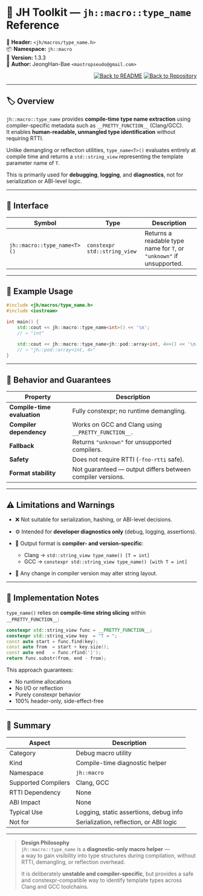 # 🔮 **JH Toolkit — `jh::macro::type_name` Reference**

📁 **Header:** `<jh/macros/type_name.h>`  
📦 **Namespace:** `jh::macro`  
📅 **Version:** 1.3.3  
👤 **Author:** JeongHan-Bae `<mastropseudo@gmail.com>`

<div align="right">

[![Back to README](https://img.shields.io/badge/%20Back%20to%20README-blue?style=flat-square)](../../README.md)
[![Back to Repository](https://img.shields.io/badge/%20Back%20to%20Repository-green?style=flat-square)](overview.md)

</div>

---

## 🏷️ Overview

`jh::macro::type_name` provides **compile-time type name extraction**
using compiler-specific metadata such as `__PRETTY_FUNCTION__` (Clang/GCC).  
It enables **human-readable, unmangled type identification** without requiring RTTI.  

Unlike demangling or reflection utilities,
`type_name<T>()` evaluates entirely at compile time and returns
a `std::string_view` representing the template parameter name of `T`.  

This is primarily used for **debugging**, **logging**, and **diagnostics**,
not for serialization or ABI-level logic.

---

## 🔹 Interface

| Symbol                      | Type                         | Description                                                          |
|-----------------------------|------------------------------|----------------------------------------------------------------------|
| `jh::macro::type_name<T>()` | `constexpr std::string_view` | Returns a readable type name for `T`, or `"unknown"` if unsupported. |

---

## 🔹 Example Usage

```cpp
#include <jh/macros/type_name.h>
#include <iostream>

int main() {
    std::cout << jh::macro::type_name<int>() << '\n';
    // → "int"

    std::cout << jh::macro::type_name<jh::pod::array<int, 4>>() << '\n';
    // → "jh::pod::array<int, 4>"
}
```

---

## 🔹 Behavior and Guarantees

| Property                    | Description                                                |
|-----------------------------|------------------------------------------------------------|
| **Compile-time evaluation** | Fully constexpr; no runtime demangling.                    |
| **Compiler dependency**     | Works on GCC and Clang using `__PRETTY_FUNCTION__`.        |
| **Fallback**                | Returns `"unknown"` for unsupported compilers.             |
| **Safety**                  | Does not require RTTI (`-fno-rtti` safe).                  |
| **Format stability**        | Not guaranteed — output differs between compiler versions. |

---

## ⚠️ Limitations and Warnings

* ❌ Not suitable for serialization, hashing, or ABI-level decisions.
* ⚙️ Intended for **developer diagnostics only** (debug, logging, assertions).
* 🧪 Output format is **compiler- and version-specific**:

    * Clang → `std::string_view type_name() [T = int]`
    * GCC → `constexpr std::string_view type_name() [with T = int]`
* 🛑 Any change in compiler version may alter string layout.

---

## 🧩 Implementation Notes

`type_name()` relies on **compile-time string slicing** within `__PRETTY_FUNCTION__`:

```cpp
constexpr std::string_view func = __PRETTY_FUNCTION__;
constexpr std::string_view key  = "T = ";
const auto start = func.find(key);
const auto from  = start + key.size();
const auto end   = func.rfind(']');
return func.substr(from, end - from);
```

This approach guarantees:

* No runtime allocations
* No I/O or reflection
* Purely constexpr behavior
* 100% header-only, side-effect-free

---

## 🧠 Summary

| Aspect              | Description                             |
|---------------------|-----------------------------------------|
| Category            | Debug macro utility                     |
| Kind                | Compile-time diagnostic helper          |
| Namespace           | `jh::macro`                             |
| Supported Compilers | Clang, GCC                              |
| RTTI Dependency     | None                                    |
| ABI Impact          | None                                    |
| Typical Use         | Logging, static assertions, debug info  |
| Not for             | Serialization, reflection, or ABI logic |

---

> **Design Philosophy**  
> `jh::macro::type_name` is a **diagnostic-only macro helper** —  
> a way to gain visibility into type structures during compilation,
> without RTTI, demangling, or reflection overhead.  
>
> It is deliberately **unstable and compiler-specific**,
> but provides a safe and constexpr-compatible way to identify template types
> across Clang and GCC toolchains.
